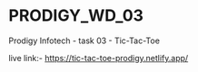 # PRODIGY_WD_03
Prodigy Infotech - task 03 - Tic-Tac-Toe

live link:- https://tic-tac-toe-prodigy.netlify.app/
